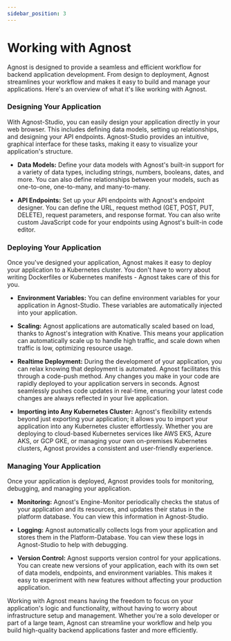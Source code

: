 ```yaml
---
sidebar_position: 3
---
```


# Working with Agnost

Agnost is designed to provide a seamless and efficient workflow for backend
application development. From design to deployment, Agnost streamlines your
workflow and makes it easy to build and manage your applications. Here's an
overview of what it's like working with Agnost.

### Designing Your Application

With Agnost-Studio, you can easily design your application directly in your web
browser. This includes defining data models, setting up relationships, and
designing your API endpoints. Agnost-Studio provides an intuitive, graphical
interface for these tasks, making it easy to visualize your application's
structure.

- **Data Models:** Define your data models with Agnost's built-in support for a
  variety of data types, including strings, numbers, booleans, dates, and more.
  You can also define relationships between your models, such as one-to-one,
  one-to-many, and many-to-many.

- **API Endpoints:** Set up your API endpoints with Agnost's endpoint designer.
  You can define the URL, request method (GET, POST, PUT, DELETE), request
  parameters, and response format. You can also write custom JavaScript code for
  your endpoints using Agnost's built-in code editor.

### Deploying Your Application

Once you've designed your application, Agnost makes it easy to deploy your
application to a Kubernetes cluster. You don't have to worry about writing
Dockerfiles or Kubernetes manifests - Agnost takes care of this for you.

- **Environment Variables:** You can define environment variables for your
  application in Agnost-Studio. These variables are automatically injected into
  your application.

- **Scaling:** Agnost applications are automatically scaled based on load,
  thanks to Agnost's integration with Knative. This means your application can
  automatically scale up to handle high traffic, and scale down when traffic is
  low, optimizing resource usage.

- **Realtime Deployment:** During the development of your application, you can
  relax knowing that deployment is automated. Agnost facilitates this through a
  code-push method. Any changes you make in your code are rapidly deployed to
  your application servers in seconds. Agnost seamlessly pushes code updates in
  real-time, ensuring your latest code changes are always reflected in your live
  application.

- **Importing into Any Kubernetes Cluster:** Agnost's flexibility extends beyond
  just exporting your application; it allows you to import your application into
  any Kubernetes cluster effortlessly. Whether you are deploying to cloud-based
  Kubernetes services like AWS EKS, Azure AKS, or GCP GKE, or managing your own
  on-premises Kubernetes clusters, Agnost provides a consistent and
  user-friendly experience.

### Managing Your Application

Once your application is deployed, Agnost provides tools for monitoring,
debugging, and managing your application.

- **Monitoring:** Agnost's Engine-Monitor periodically checks the status of your
  application and its resources, and updates their status in the platform
  database. You can view this information in Agnost-Studio.

- **Logging:** Agnost automatically collects logs from your application and
  stores them in the Platform-Database. You can view these logs in Agnost-Studio
  to help with debugging.

- **Version Control:** Agnost supports version control for your applications.
  You can create new versions of your application, each with its own set of data
  models, endpoints, and environment variables. This makes it easy to experiment
  with new features without affecting your production application.

Working with Agnost means having the freedom to focus on your application's
logic and functionality, without having to worry about infrastructure setup and
management. Whether you're a solo developer or part of a large team, Agnost can
streamline your workflow and help you build high-quality backend applications
faster and more efficiently.
